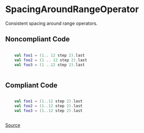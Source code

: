 # SpacingAroundRangeOperator

Consistent spacing around range operators.

## Noncompliant Code

```kotlin

    val foo1 = (1.. 12 step 2).last
    val foo2 = (1 .. 12 step 2).last
    val foo3 = (1 ..12 step 2).last
    
```
## Compliant Code

```kotlin

    val foo1 = (1..12 step 2).last
    val foo2 = (1..12 step 2).last
    val foo3 = (1..12 step 2).last
    
```

[Source](https://detekt.dev/docs/rules/formatting#spacingaroundrangeoperator)
